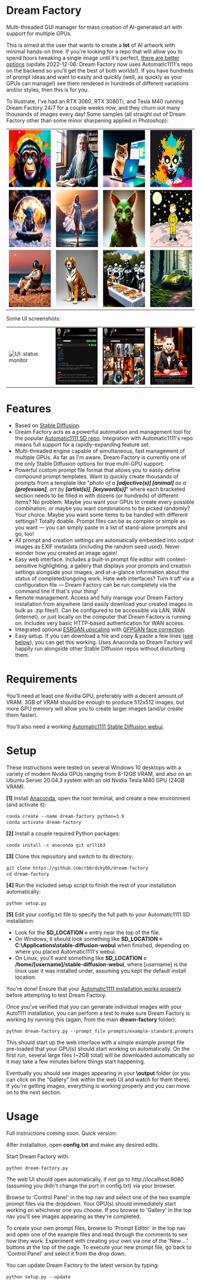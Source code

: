 # Dream Factory

Multi-threaded GUI manager for mass creation of AI-generated art with support for multiple GPUs.

This is aimed at the user that wants to create a **lot** of AI artwork with minimal hands-on time. If you're looking for a repo that will allow you to spend hours tweaking a single image until it's perfect, [there are better options](https://github.com/AUTOMATIC1111/stable-diffusion-webui) (update 2022-12-06: Dream Factory now uses Automatic1111's repo on the backend so you'll get the best of both worlds!). If you have hundreds of prompt ideas and want to easily and quickly (well, as quickly as your GPUs can manage!) see them rendered in hundreds of different variations and/or styles, then this is for you.

To illustrate, I've had an RTX 3060, RTX 3080Ti, and Tesla M40 running Dream Factory 24/7 for a couple weeks now, and they churn out many thousands of images every day! Some samples (all straight out of Dream Factory other than some minor sharpening applied in Photoshop):  
<table>
 <tr>
  <td><img src="/images/01.jpg" width="152" height="152" alt="sample image 1" title="sample image 1"></td>
  <td><img src="/images/02.jpg" width="152" height="152" alt="sample image 2" title="sample image 2"></td>
  <td><img src="/images/03.jpg" width="152" height="152" alt="sample image 3" title="sample image 3"></td>
  <td><img src="/images/04.jpg" width="152" height="152" alt="sample image 4" title="sample image 4"></td>
 </tr>
 <tr>
  <td><img src="/images/05.jpg" width="152" height="152" alt="sample image 5" title="sample image 5"></td>
  <td><img src="/images/06.jpg" width="152" height="152" alt="sample image 6" title="sample image 6"></td>
  <td><img src="/images/07.jpg" width="152" height="152" alt="sample image 7" title="sample image 7"></td>
  <td><img src="/images/08.jpg" width="152" height="152" alt="sample image 8" title="sample image 8"></td>
 </tr>
 <tr>
  <td><img src="/images/09.jpg" width="152" height="152" alt="sample image 9" title="sample image 9"></td>
  <td><img src="/images/10.jpg" width="152" height="152" alt="sample image 10" title="sample image 10"></td>
  <td><img src="/images/11.jpg" width="152" height="152" alt="sample image 11" title="sample image 11"></td>
  <td><img src="/images/12.jpg" width="152" height="152" alt="sample image 12" title="sample image 12"></td>
 </tr>
</table>

Some UI screenshots:
<table>
 <tr>
  <td><img src="/images/screen_monitor.png" width="152" height="152" alt="UI: status monitor" title="UI: status monitor"></td>
  <td><img src="/images/screen_editor.png" width="152" height="152" alt="UI: prompt editor" title="UI: prompt editor"></td>
  <td><img src="/images/screen_gallery.png" width="152" height="152" alt="UI: gallery" title="UI: gallery"></td>
  <td><img src="/images/screen_gallery_image.png" width="152" height="152" alt="UI: image viewer" title="UI: image viewer"></td>
 </tr>
</table>

# Features

 * Based on [Stable Diffusion](https://stability.ai/blog/stable-diffusion-public-release).
 * Dream Factory acts as a powerful automation and management tool for the popular [Automatic1111 SD repo](https://github.com/AUTOMATIC1111/stable-diffusion-webui#features). Integration with Automatic1111's repo means full support for a rapidly-expanding feature set.
 * Multi-threaded engine capable of simultaneous, fast management of multiple GPUs. As far as I'm aware, Dream Factory is currently one of the only Stable Diffusion options for true multi-GPU support.
 * Powerful custom prompt file format that allows you to easily define compound prompt templates. Want to quickly create thousands of prompts from a template like "_photo of a **[adjective(s)] [animal]** as a **[profession]**, art by **[artist(s)]**, **[keyword(s)]**_" where each bracketed section needs to be filled in with dozens (or hundreds) of different items? No problem. Maybe you want your GPUs to create every possible combination, or maybe you want combinations to be picked randomly? Your choice. Maybe you want some items to be handled with different settings? Totally doable. Prompt files can be as complex or simple as you want — you can simply paste in a list of stand-alone prompts and go, too!
 * All prompt and creation settings are automatically embedded into output images as EXIF metadata (including the random seed used). Never wonder how you created an image again!
 * Easy web interface. Includes a built-in prompt file editor with context-sensitive highlighting, a gallery that displays your prompts and creation settings alongside your images, and at-a-glance information about the status of completed/ongoing work. Hate web interfaces? Turn it off via a configuration file — Dream Factory can be run completely via the command line if that's your thing!
 * Remote management. Access and fully manage your Dream Factory installation from anywhere (and easily download your created images in bulk as .zip files!). Can be configured to be accessible via LAN, WAN (internet), or just locally on the computer that Dream Factory is running on. Includes very basic HTTP-based authentication for WAN access.
 * Integrated optional [ESRGAN upscaling](https://github.com/xinntao/ESRGAN) with [GFPGAN face correction](https://xinntao.github.io/projects/gfpgan). 
 * Easy setup. If you can download a file and copy & paste a few lines ([see below](https://github.com/rbbrdckybk/dream-factory/edit/main/README.md#setup)), you can get this working. Uses Anaconda so Dream Factory will happily run alongside other Stable Diffusion repos without disturbing them.

# Requirements

You'll need at least one Nvidia GPU, preferably with a decent amount of VRAM. 3GB of VRAM should be enough to produce 512x512 images, but more GPU memory will allow you to create larger images (and/or create them faster).

You'll also need a working [Automatic1111 Stable Diffusion webui](https://github.com/AUTOMATIC1111/stable-diffusion-webui#installation-and-running).

# Setup

These instructions were tested on several Windows 10 desktops with a variety of modern Nvidia GPUs ranging from 8-12GB VRAM, and also on an Ubuntu Server 20.04.3 system with an old Nvidia Tesla M40 GPU (24GB VRAM).

**[1]** Install [Anaconda](https://www.anaconda.com/products/individual), open the root terminal, and create a new environment (and activate it):
```
conda create --name dream-factory python=3.9
conda activate dream-factory
```

**[2]** Install a couple required Python packages:
```
conda install -c anaconda git urllib3
```

**[3]** Clone this repository and switch to its directory:
```
git clone https://github.com/rbbrdckybk/dream-factory
cd dream-factory
```

**[4]** Run the included setup script to finish the rest of your installation automatically:
```
python setup.py
```

**[5]** Edit your config.txt file to specify the full path to your Automatic1111 SD installation:
 * Look for the **SD_LOCATION =** entry near the top of the file.
 * On Windows, it should look something like **SD_LOCATION = C:\Applications\stable-diffusion-webui** when finished, depending on where you placed Automatic1111's webui.
 * On Linux, you'll want something like **SD_LOCATION = /home/[username]/stable-diffusion-webui**, where [username] is the linux user it was installed under, assuming you kept the default install location.

You're done! Ensure that your [Automatic1111 installation works properly](https://github.com/AUTOMATIC1111/stable-diffusion-webui#installation-and-running) before attempting to test Dream Factory.

Once you've verified that you can generate individual images with your Auto1111 installation, you can perform a test to make sure Dream Factory is working by running this (again, from the main **dream-factory** folder):
```
python dream-factory.py --prompt_file prompts/example-standard.prompts
```
This should start up the web interface with a simple example prompt file pre-loaded that your GPU(s) should start working on automatically. On the first run, several large files (~2GB total) will be downloaded automatically so it may take a few minutes before things start happening.

Eventually you should see images appearing in your **\output** folder (or you can click on the "Gallery" link within the web UI and watch for them there). If you're getting images, everything is working properly and you can move on to the next section.

# Usage

Full instructions coming soon. Quick version:

After installation, open **config.txt** and make any desired edits.

Start Dream Factory with:
```
python dream-factory.py
```
The web UI should open automatically, if not go to http://localhost:8080 (assuming you didn't change the port in config.txt) via your browser.

Browse to 'Control Panel' in the top nav and select one of the two example prompt files via the dropdown. Your GPU(s) should immediately start working on whichever one you choose. If you browse to 'Gallery' in the top nav you'll see images appearing as they're completed.

To create your own prompt files, browse to 'Prompt Editor' in the top nav and open one of the example files and read through the comments to see how they work. Experiment with creating your own via one of the 'New ...' buttons at the top of the page. To execute your new prompt file, go back to 'Control Panel' and select it from the drop down. 

You can update Dream Factory to the latest version by typing:
```
python setup.py --update
```
